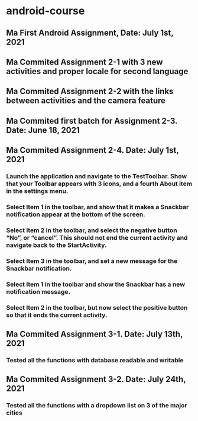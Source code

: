 # android-course

## Ma First Android Assignment, Date: July 1st, 2021

## Ma Commited Assignment 2-1 with 3 new activities and proper locale for second language

## Ma Commited Assignment 2-2 with the links between activities and the camera feature

## Ma Commited first batch for Assignment 2-3.  Date: June 18, 2021

## Ma Commited Assignment 2-4.  Date: July 1st, 2021

### Launch the application and navigate to the TestToolbar. Show that your Toolbar appears with 3 icons, and a fourth About item in the settings menu.

### Select Item 1 in the toolbar, and show that it makes a Snackbar notification appear at the bottom of the screen.

### Select Item 2 in the toolbar, and select the negative button “No”, or “cancel”. This should not end the current activity and navigate back to the StartActivity.

### Select Item 3 in the toolbar, and set a new message for the Snackbar notification.

### Select Item 1 in the toolbar and show the Snackbar has a new notification message.

### Select Item 2 in the toolbar, but now select the positive button so that it ends the current activity.

## Ma Commited Assignment 3-1.  Date: July 13th, 2021

### Tested all the functions with database readable and writable

## Ma Commited Assignment 3-2.  Date: July 24th, 2021

### Tested all the functions with a dropdown list on 3 of the major cities
